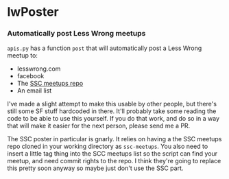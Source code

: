# lwPoster
### Automatically post Less Wrong meetups

`apis.py` has a function `post` that will automatically post a Less Wrong meetup to:
* lesswrong.com
* facebook
* The [SSC meetups repo](https://github.com/ssc-meetups-community/meetups)
* An email list

I've made a slight attempt to make this usable by other people, but there's still some SF stuff hardcoded in there.
It'll probably take some reading the code to be able to use this yourself.
If you do that work, and do so in a way that will make it easier for the next person, please send me a PR.

The SSC poster in particular is gnarly. It relies on having a the SSC meetups repo cloned in your working directory as `ssc-meetups`.
You also need to insert a little tag thing into the SCC meetups list so the script can find your meetup,
and need commit rights to the repo. I think they're going to replace this pretty soon anyway so maybe just don't use the SSC part.
